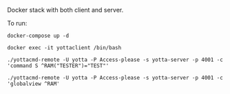 Docker stack with both client and server.

To run:

    docker-compose up -d
    
    docker exec -it yottaclient /bin/bash
    
    ./yottacmd-remote -U yotta -P Access-please -s yotta-server -p 4001 -c 'command S ^RAM("TESTER")="TEST"'
    
    ./yottacmd-remote -U yotta -P Access-please -s yotta-server -p 4001 -c 'globalview ^RAM'
